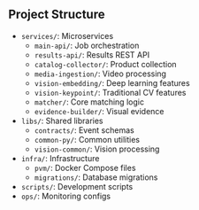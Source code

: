 ## Project Structure

- `services/`: Microservices
  - `main-api/`: Job orchestration
  - `results-api/`: Results REST API
  - `catalog-collector/`: Product collection
  - `media-ingestion/`: Video processing
  - `vision-embedding/`: Deep learning features
  - `vision-keypoint/`: Traditional CV features
  - `matcher/`: Core matching logic
  - `evidence-builder/`: Visual evidence
- `libs/`: Shared libraries
  - `contracts/`: Event schemas
  - `common-py/`: Common utilities
  - `vision-common/`: Vision processing
- `infra/`: Infrastructure
  - `pvm/`: Docker Compose files
  - `migrations/`: Database migrations
- `scripts/`: Development scripts
- `ops/`: Monitoring configs